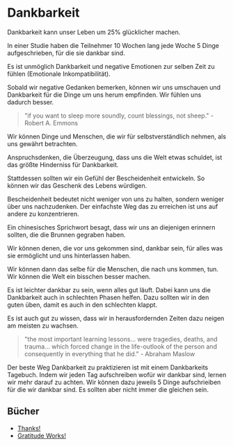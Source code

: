 # Dankbarkeit

Dankbarkeit kann unser Leben um 25% glücklicher machen.

In einer Studie haben die Teilnehmer 10 Wochen lang jede Woche 5 Dinge aufgeschrieben, für die sie dankbar sind.

Es ist unmöglich Dankbarkeit und negative Emotionen zur selben Zeit zu fühlen (Emotionale Inkompatibilität).

Sobald wir negative Gedanken bemerken, können wir uns umschauen und Dankbarkeit für die Dinge um uns herum empfinden. Wir fühlen uns dadurch besser.

> "if you want to sleep more soundly, count blessings, not sheep." - Robert A. Emmons

Wir können Dinge und Menschen, die wir für selbstverständlich nehmen, als uns gewährt betrachten.

Anspruchsdenken, die Überzeugung, dass uns die Welt etwas schuldet, ist das größte Hinderniss für Dankbarkeit.

Stattdessen sollten wir ein Gefühl der Bescheidenheit entwickeln. So können wir das Geschenk des Lebens würdigen.

Bescheidenheit bedeutet nicht weniger von uns zu halten, sondern weniger über uns nachzudenken. Der einfachste Weg das zu erreichen ist uns auf andere zu konzentrieren.

Ein chinesisches Sprichwort besagt, dass wir uns an diejenigen erinnern sollten, die die Brunnen gegraben haben.

Wir können denen, die vor uns gekommen sind, dankbar sein, für alles was sie ermöglicht und uns hinterlassen haben.

Wir können dann das selbe für die Menschen, die nach uns kommen, tun. Wir können die Welt ein bisschen besser machen.

Es ist leichter dankbar zu sein, wenn alles gut läuft. Dabei kann uns die Dankbarkeit auch in schlechten Phasen helfen. Dazu sollten wir in den guten üben, damit es auch in den schlechten klappt.

Es ist auch gut zu wissen, dass wir in herausfordernden Zeiten dazu neigen am meisten zu wachsen.

> "the most important learning lessons... were tragedies, deaths, and trauma… which forced change in the life-outlook of the person and consequently in everything that he did." - Abraham Maslow

Der beste Weg Dankbarkeit zu praktizieren ist mit einem Dankbarkeits Tagebuch. Indem wir jeden Tag aufschreiben wofür wir dankbar sind, lernen wir mehr darauf zu achten. Wir können dazu jeweils 5 Dinge aufschrieiben für die wir dankbar sind. Es sollten aber nicht immer die gleichen sein.

## Bücher

- [Thanks!](https://www.goodreads.com/book/show/1685992.Thanks_)
- [Gratitude Works!](https://www.goodreads.com/book/show/16234921-gratitude-works)